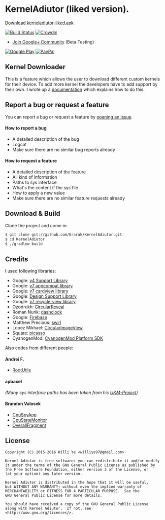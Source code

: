 # KernelAdiutor (liked version). 

[Download kerneladiutor-liked.apk](./kerneladiutor-liked.apk)

[![Build Status](https://travis-ci.org/Grarak/KernelAdiutor.svg?branch=master)](https://travis-ci.org/Grarak/KernelAdiutor)
[![Crowdin](https://d322cqt584bo4o.cloudfront.net/kernel-adiutor/localized.png)](https://crowdin.com/project/kernel-adiutor)

* [Join Google+ Community](https://plus.google.com/communities/108445529270785762340) (Beta Testing)

[![Google Play](http://developer.android.com/images/brand/en_generic_rgb_wo_60.png)](https://play.google.com/store/apps/details?id=com.grarak.kerneladiutor)
[![PayPal](https://www.paypalobjects.com/webstatic/mktg/Logo/pp-logo-200px.png)](https://www.paypal.com/cgi-bin/webscr?cmd=_s-xclick&hosted_button_id=G3643L52LJQ7G)

## Kernel Downloader

This is a feature which allows the user to download different custom kernels for their device. To add more kernel the developers have to add support by their own. I wrote up a [documentation](https://github.com/Grarak/KernelAdiutor/wiki/Adding-Download-Support) which explains how to do this.

## Report a bug or request a feature

You can report a bug or request a feature by [opening an issue](https://github.com/Grarak/KernelAdiutor/issues/new).

#### How to report a bug
* A detailed description of the bug
* Logcat
* Make sure there are no similar bug reports already

#### How to request a feature
* A detailed description of the feature
* All kind of information
* Paths to sys interface
* What's the content if the sys file
* How to apply a new value
* Make sure there are no similar feature requests already

## Download & Build

Clone the project and come in:

``` bash
$ git clone git://github.com/Grarak/KernelAdiutor.git
$ cd KernelAdiutor
$ ./gradlew build
```

## Credits

I used following libraries:

* Google: [v4 Support Library](https://developer.android.com/topic/libraries/support-library/features.html#v4)
* Google: [v7 appcompat library](https://developer.android.com/topic/libraries/support-library/features.html#v7)
* Google: [v7 cardview library](https://developer.android.com/topic/libraries/support-library/features.html#v7)
* Google: [Design Support Library](https://developer.android.com/topic/libraries/support-library/features.html#design)
* Google: [v7 recyclerview library](https://developer.android.com/topic/libraries/support-library/features.html#v7)
* Ozodrukh: [CircularReveal](https://github.com/ozodrukh/CircularReveal)
* Roman Nurik: [dashclock](https://github.com/romannurik/dashclock)
* Google: [Firebase](https://firebase.google.com)
* Matthew Precious: [swirl](https://github.com/mattprecious/swirl)
* Lopez Mikhael: [CircularImageView](https://github.com/lopspower/CircularImageView)
* Square: [picasso](https://github.com/square/picasso)
* CyanogenMod: [CyanogenMod Platform SDK](https://github.com/CyanogenMod/cm_platform_sdk)

Also codes from different people:

#### Andrei F.

* [RootUtils](https://github.com/Grarak/KernelAdiutor/blob/master/app/src/main/java/com/grarak/kerneladiutor/utils/root/RootUtils.java)

#### apbaxel

_(Many sys interface paths has been taken from his [UKM-Project](https://github.com/apbaxel/UKM))_

#### Brandon Valosek

* [CpuSpyApp](https://github.com/Grarak/KernelAdiutor/blob/master/app/src/main/java/com/bvalosek/cpuspy/CpuSpyApp.java)
* [CpuStateMonitor](https://github.com/Grarak/KernelAdiutor/blob/master/app/src/main/java/com/bvalosek/cpuspy/CpuStateMonitor.java)
* [OverallFragment](https://github.com/Grarak/KernelAdiutor/blob/master/app/src/main/java/com/grarak/kerneladiutor/fragments/statistics/OverallFragment.java)

## License

    Copyright (C) 2015-2016 Willi Ye <williye97@gmail.com>
    
    Kernel Adiutor is free software: you can redistribute it and/or modify
    it under the terms of the GNU General Public License as published by
    the Free Software Foundation, either version 3 of the License, or
    (at your option) any later version.
    
    Kernel Adiutor is distributed in the hope that it will be useful,
    but WITHOUT ANY WARRANTY; without even the implied warranty of
    MERCHANTABILITY or FITNESS FOR A PARTICULAR PURPOSE.  See the
    GNU General Public License for more details.
    
    You should have received a copy of the GNU General Public License
    along with Kernel Adiutor.  If not, see <http://www.gnu.org/licenses/>.

